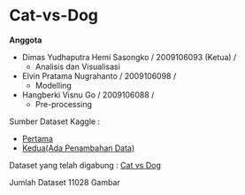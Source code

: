 # Cat-vs-Dog

**Anggota**

* Dimas Yudhaputra Hemi Sasongko / 2009106093 (Ketua) /
  * Analisis dan Visualisasi
* Elvin Pratama Nugrahanto / 2009106098 / 
  * Modelling
* Hangberki Visnu Go / 2009106088 / 
  * Pre-processing

Sumber Dataset Kaggle :
* [Pertama](https://www.kaggle.com/datasets/erkamk/cat-and-dog-images-dataset)
* [Kedua(Ada Penambahan Data)](https://www.kaggle.com/datasets/tongpython/cat-and-dog?select=training_set)

Dataset yang telah digabung  : [Cat vs Dog](https://drive.google.com/drive/folders/1aJUNIYII7reaGJrGVJE7MPTWnIZzTWQ6?usp=sharing)

Jumlah Dataset 11028 Gambar


